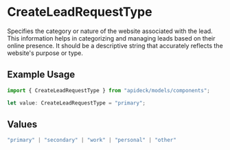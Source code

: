 # CreateLeadRequestType

Specifies the category or nature of the website associated with the lead. This information helps in categorizing and managing leads based on their online presence. It should be a descriptive string that accurately reflects the website's purpose or type.

## Example Usage

```typescript
import { CreateLeadRequestType } from "apideck/models/components";

let value: CreateLeadRequestType = "primary";
```

## Values

```typescript
"primary" | "secondary" | "work" | "personal" | "other"
```